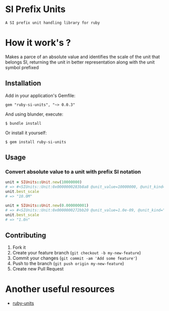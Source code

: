 SI Prefix Units
====================
	A SI prefix unit handling library for ruby

How it work's ?
===
<p>
  Makes a parce of an absolute value and identifies the scale of the unit that belongs SI, returning the unit in better representation along with the unit symbol prefixed
</p>

## Installation

Add in your application's Gemfile:

    gem "ruby-si-units", "~> 0.0.3"

And using blunder, execute:

    $ bundle install

Or install it yourself:

    $ gem install ruby-si-units


## Usage

### Convert absolute value to a unit with prefix SI notation

```ruby
unit = SIUnits::Unit.new(10000000)
# => #<SIUnits::Unit:0x0000000283b8a8 @unit_value=10000000, @unit_kind="mega">
unit.best_scale
# => "10.0M"
```

```ruby
unit = SIUnits::Unit.new(0.000000001)
# => #<SIUnits::Unit:0x0000000272bb20 @unit_value=1.0e-09, @unit_kind="nano">
unit.best_scale
# => "1.0n"
```

## Contributing

1. Fork it
2. Create your feature branch (`git checkout -b my-new-feature`)
3. Commit your changes (`git commit -am 'Add some feature'`)
4. Push to the branch (`git push origin my-new-feature`)
5. Create new Pull Request


Another useful resources
===
* [ruby-units](https://github.com/olbrich/ruby-units)
